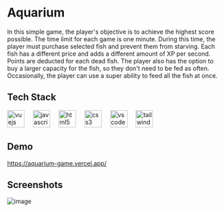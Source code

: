 # Aquarium

In this simple game, the player's objective is to achieve the highest score possible. The time limit for each game is one minute. During this time, the player must purchase selected fish and prevent them from starving. Each fish has a different price and adds a different amount of XP per second. Points are deducted for each dead fish. The player also has the option to buy a larger capacity for the fish, so they don't need to be fed as often. Occasionally, the player can use a super ability to feed all the fish at once.

## Tech Stack
<div align="left">
  <img src="https://cdn.jsdelivr.net/gh/devicons/devicon/icons/vuejs/vuejs-original.svg" height="40" alt="vuejs logo"  />
   <img width="12" />
  <img src="https://cdn.jsdelivr.net/gh/devicons/devicon/icons/javascript/javascript-original.svg" height="40" alt="javascript logo"  />
  <img width="12" />
  <img src="https://cdn.jsdelivr.net/gh/devicons/devicon/icons/html5/html5-original.svg" height="40" alt="html5 logo"  />
  <img width="12" />
  <img src="https://cdn.jsdelivr.net/gh/devicons/devicon/icons/css3/css3-original.svg" height="40" alt="css3 logo"  />
  <img width="12" />
  <img src="https://upload.wikimedia.org/wikipedia/commons/1/1c/Pinialogo.svg" height="40" alt="vscode logo"  />
  <img width="12" />
  <img src="https://upload.wikimedia.org/wikipedia/commons/d/d5/Tailwind_CSS_Logo.svg" height="40" alt="tailwindcss logo"  />

</div>

###
## Demo
https://aquarium-game.vercel.app/

## Screenshots
![image](https://github.com/MartinKlimes/Audio-feature-visualization-webapp/assets/107542941/4d379ef8-2fab-4c4a-946f-18f68b855528)

